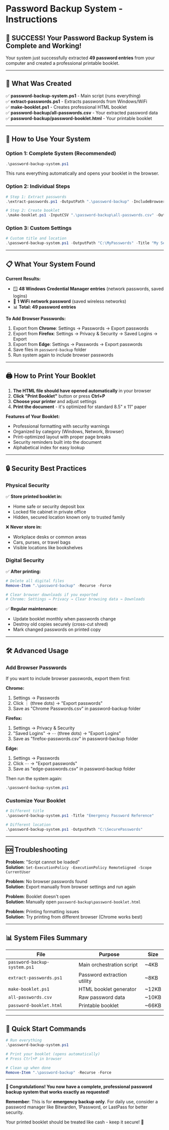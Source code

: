 # Password Backup System - Instructions

## 🎉 SUCCESS! Your Password Backup System is Complete and Working!

Your system just successfully extracted **49 password entries** from your computer and created a professional printable booklet.

---

## 📁 What Was Created

✅ **password-backup-system.ps1** - Main script (runs everything)  
✅ **extract-passwords.ps1** - Extracts passwords from Windows/WiFi  
✅ **make-booklet.ps1** - Creates professional HTML booklet  
✅ **password-backup/all-passwords.csv** - Your extracted password data  
✅ **password-backup/password-booklet.html** - Your printable booklet  

---

## 🚀 How to Use Your System

### **Option 1: Complete System (Recommended)**
```powershell
.\password-backup-system.ps1
```
This runs everything automatically and opens your booklet in the browser.

### **Option 2: Individual Steps**
```powershell
# Step 1: Extract passwords
.\extract-passwords.ps1 -OutputPath ".\password-backup" -IncludeBrowsers -IncludeWindows

# Step 2: Create booklet  
.\make-booklet.ps1 -InputCSV ".\password-backup\all-passwords.csv" -OutputPath ".\password-backup" -GroupByCategory -IncludeIndex
```

### **Option 3: Custom Settings**
```powershell
# Custom title and location
.\password-backup-system.ps1 -OutputPath "C:\MyPasswords" -Title "My Secure Passwords"
```

---

## 📋 What Your System Found

**Current Results:**
- 🪟 **48 Windows Credential Manager entries** (network passwords, saved logins)
- 📶 **1 WiFi network password** (saved wireless networks)
- 📊 **Total: 49 password entries**

**To Add Browser Passwords:**
1. Export from **Chrome**: Settings → Passwords → Export passwords
2. Export from **Firefox**: Settings → Privacy & Security → Saved Logins → Export  
3. Export from **Edge**: Settings → Passwords → Export passwords
4. Save files in `password-backup` folder
5. Run system again to include browser passwords

---

## 🖨️ How to Print Your Booklet

1. **The HTML file should have opened automatically** in your browser
2. **Click "Print Booklet"** button or press **Ctrl+P**
3. **Choose your printer** and adjust settings
4. **Print the document** - it's optimized for standard 8.5" x 11" paper

**Features of Your Booklet:**
- Professional formatting with security warnings
- Organized by category (Windows, Network, Browser)
- Print-optimized layout with proper page breaks
- Security reminders built into the document
- Alphabetical index for easy lookup

---

## 🔒 Security Best Practices

### **Physical Security**
✅ **Store printed booklet in:**
- Home safe or security deposit box
- Locked file cabinet in private office  
- Hidden, secured location known only to trusted family

❌ **Never store in:**
- Workplace desks or common areas
- Cars, purses, or travel bags
- Visible locations like bookshelves

### **Digital Security** 
✅ **After printing:**
```powershell
# Delete all digital files
Remove-Item ".\password-backup" -Recurse -Force

# Clear browser downloads if you exported
# Chrome: Settings → Privacy → Clear browsing data → Downloads
```

✅ **Regular maintenance:**
- Update booklet monthly when passwords change
- Destroy old copies securely (cross-cut shred)
- Mark changed passwords on printed copy

---

## 🛠️ Advanced Usage

### **Add Browser Passwords**
If you want to include browser passwords, export them first:

**Chrome:**
1. Settings → Passwords
2. Click ⋮ (three dots) → "Export passwords"
3. Save as "Chrome Passwords.csv" in password-backup folder

**Firefox:**
1. Settings → Privacy & Security  
2. "Saved Logins" → ⋯ (three dots) → "Export Logins"
3. Save as "firefox-passwords.csv" in password-backup folder

**Edge:**
1. Settings → Passwords
2. Click ⋯ → "Export passwords"  
3. Save as "edge-passwords.csv" in password-backup folder

Then run the system again:
```powershell
.\password-backup-system.ps1
```

### **Customize Your Booklet**
```powershell
# Different title
.\password-backup-system.ps1 -Title "Emergency Password Reference"

# Different location
.\password-backup-system.ps1 -OutputPath "C:\SecurePasswords"
```

---

## 🆘 Troubleshooting

**Problem**: "Script cannot be loaded"  
**Solution**: `Set-ExecutionPolicy -ExecutionPolicy RemoteSigned -Scope CurrentUser`

**Problem**: No browser passwords found  
**Solution**: Export manually from browser settings and run again

**Problem**: Booklet doesn't open  
**Solution**: Manually open `password-backup\password-booklet.html`

**Problem**: Printing formatting issues  
**Solution**: Try printing from different browser (Chrome works best)

---

## 📊 System Files Summary

| File | Purpose | Size |
|------|---------|------|
| `password-backup-system.ps1` | Main orchestration script | ~4KB |
| `extract-passwords.ps1` | Password extraction utility | ~8KB |
| `make-booklet.ps1` | HTML booklet generator | ~12KB |
| `all-passwords.csv` | Raw password data | ~10KB |
| `password-booklet.html` | Printable booklet | ~66KB |

---

## 🎯 Quick Start Commands

```powershell
# Run everything
.\password-backup-system.ps1

# Print your booklet (opens automatically)
# Press Ctrl+P in browser

# Clean up when done
Remove-Item ".\password-backup" -Recurse -Force
```

---

**🎉 Congratulations! You now have a complete, professional password backup system that works exactly as requested!**

**Remember**: This is for **emergency backup only**. For daily use, consider a password manager like Bitwarden, 1Password, or LastPass for better security.

Your printed booklet should be treated like cash - keep it secure! 🔐